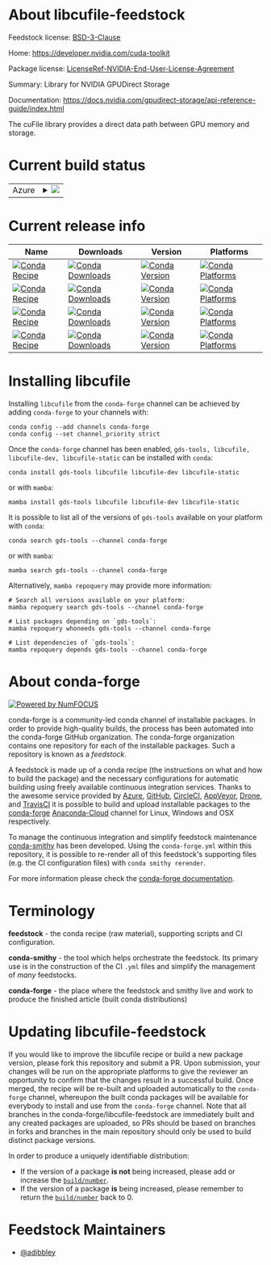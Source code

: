 About libcufile-feedstock
=========================

Feedstock license: [BSD-3-Clause](https://github.com/conda-forge/libcufile-feedstock/blob/main/LICENSE.txt)

Home: https://developer.nvidia.com/cuda-toolkit

Package license: [LicenseRef-NVIDIA-End-User-License-Agreement](https://docs.nvidia.com/cuda/eula/index.html)

Summary: Library for NVIDIA GPUDirect Storage

Documentation: https://docs.nvidia.com/gpudirect-storage/api-reference-guide/index.html

The cuFile library provides a direct data path between GPU memory and storage.


Current build status
====================


<table>
    
  <tr>
    <td>Azure</td>
    <td>
      <details>
        <summary>
          <a href="https://dev.azure.com/conda-forge/feedstock-builds/_build/latest?definitionId=19151&branchName=main">
            <img src="https://dev.azure.com/conda-forge/feedstock-builds/_apis/build/status/libcufile-feedstock?branchName=main">
          </a>
        </summary>
        <table>
          <thead><tr><th>Variant</th><th>Status</th></tr></thead>
          <tbody><tr>
              <td>linux_64</td>
              <td>
                <a href="https://dev.azure.com/conda-forge/feedstock-builds/_build/latest?definitionId=19151&branchName=main">
                  <img src="https://dev.azure.com/conda-forge/feedstock-builds/_apis/build/status/libcufile-feedstock?branchName=main&jobName=linux&configuration=linux%20linux_64_" alt="variant">
                </a>
              </td>
            </tr>
          </tbody>
        </table>
      </details>
    </td>
  </tr>
</table>

Current release info
====================

| Name | Downloads | Version | Platforms |
| --- | --- | --- | --- |
| [![Conda Recipe](https://img.shields.io/badge/recipe-gds--tools-green.svg)](https://anaconda.org/conda-forge/gds-tools) | [![Conda Downloads](https://img.shields.io/conda/dn/conda-forge/gds-tools.svg)](https://anaconda.org/conda-forge/gds-tools) | [![Conda Version](https://img.shields.io/conda/vn/conda-forge/gds-tools.svg)](https://anaconda.org/conda-forge/gds-tools) | [![Conda Platforms](https://img.shields.io/conda/pn/conda-forge/gds-tools.svg)](https://anaconda.org/conda-forge/gds-tools) |
| [![Conda Recipe](https://img.shields.io/badge/recipe-libcufile-green.svg)](https://anaconda.org/conda-forge/libcufile) | [![Conda Downloads](https://img.shields.io/conda/dn/conda-forge/libcufile.svg)](https://anaconda.org/conda-forge/libcufile) | [![Conda Version](https://img.shields.io/conda/vn/conda-forge/libcufile.svg)](https://anaconda.org/conda-forge/libcufile) | [![Conda Platforms](https://img.shields.io/conda/pn/conda-forge/libcufile.svg)](https://anaconda.org/conda-forge/libcufile) |
| [![Conda Recipe](https://img.shields.io/badge/recipe-libcufile--dev-green.svg)](https://anaconda.org/conda-forge/libcufile-dev) | [![Conda Downloads](https://img.shields.io/conda/dn/conda-forge/libcufile-dev.svg)](https://anaconda.org/conda-forge/libcufile-dev) | [![Conda Version](https://img.shields.io/conda/vn/conda-forge/libcufile-dev.svg)](https://anaconda.org/conda-forge/libcufile-dev) | [![Conda Platforms](https://img.shields.io/conda/pn/conda-forge/libcufile-dev.svg)](https://anaconda.org/conda-forge/libcufile-dev) |
| [![Conda Recipe](https://img.shields.io/badge/recipe-libcufile--static-green.svg)](https://anaconda.org/conda-forge/libcufile-static) | [![Conda Downloads](https://img.shields.io/conda/dn/conda-forge/libcufile-static.svg)](https://anaconda.org/conda-forge/libcufile-static) | [![Conda Version](https://img.shields.io/conda/vn/conda-forge/libcufile-static.svg)](https://anaconda.org/conda-forge/libcufile-static) | [![Conda Platforms](https://img.shields.io/conda/pn/conda-forge/libcufile-static.svg)](https://anaconda.org/conda-forge/libcufile-static) |

Installing libcufile
====================

Installing `libcufile` from the `conda-forge` channel can be achieved by adding `conda-forge` to your channels with:

```
conda config --add channels conda-forge
conda config --set channel_priority strict
```

Once the `conda-forge` channel has been enabled, `gds-tools, libcufile, libcufile-dev, libcufile-static` can be installed with `conda`:

```
conda install gds-tools libcufile libcufile-dev libcufile-static
```

or with `mamba`:

```
mamba install gds-tools libcufile libcufile-dev libcufile-static
```

It is possible to list all of the versions of `gds-tools` available on your platform with `conda`:

```
conda search gds-tools --channel conda-forge
```

or with `mamba`:

```
mamba search gds-tools --channel conda-forge
```

Alternatively, `mamba repoquery` may provide more information:

```
# Search all versions available on your platform:
mamba repoquery search gds-tools --channel conda-forge

# List packages depending on `gds-tools`:
mamba repoquery whoneeds gds-tools --channel conda-forge

# List dependencies of `gds-tools`:
mamba repoquery depends gds-tools --channel conda-forge
```


About conda-forge
=================

[![Powered by
NumFOCUS](https://img.shields.io/badge/powered%20by-NumFOCUS-orange.svg?style=flat&colorA=E1523D&colorB=007D8A)](https://numfocus.org)

conda-forge is a community-led conda channel of installable packages.
In order to provide high-quality builds, the process has been automated into the
conda-forge GitHub organization. The conda-forge organization contains one repository
for each of the installable packages. Such a repository is known as a *feedstock*.

A feedstock is made up of a conda recipe (the instructions on what and how to build
the package) and the necessary configurations for automatic building using freely
available continuous integration services. Thanks to the awesome service provided by
[Azure](https://azure.microsoft.com/en-us/services/devops/), [GitHub](https://github.com/),
[CircleCI](https://circleci.com/), [AppVeyor](https://www.appveyor.com/),
[Drone](https://cloud.drone.io/welcome), and [TravisCI](https://travis-ci.com/)
it is possible to build and upload installable packages to the
[conda-forge](https://anaconda.org/conda-forge) [Anaconda-Cloud](https://anaconda.org/)
channel for Linux, Windows and OSX respectively.

To manage the continuous integration and simplify feedstock maintenance
[conda-smithy](https://github.com/conda-forge/conda-smithy) has been developed.
Using the ``conda-forge.yml`` within this repository, it is possible to re-render all of
this feedstock's supporting files (e.g. the CI configuration files) with ``conda smithy rerender``.

For more information please check the [conda-forge documentation](https://conda-forge.org/docs/).

Terminology
===========

**feedstock** - the conda recipe (raw material), supporting scripts and CI configuration.

**conda-smithy** - the tool which helps orchestrate the feedstock.
                   Its primary use is in the construction of the CI ``.yml`` files
                   and simplify the management of *many* feedstocks.

**conda-forge** - the place where the feedstock and smithy live and work to
                  produce the finished article (built conda distributions)


Updating libcufile-feedstock
============================

If you would like to improve the libcufile recipe or build a new
package version, please fork this repository and submit a PR. Upon submission,
your changes will be run on the appropriate platforms to give the reviewer an
opportunity to confirm that the changes result in a successful build. Once
merged, the recipe will be re-built and uploaded automatically to the
`conda-forge` channel, whereupon the built conda packages will be available for
everybody to install and use from the `conda-forge` channel.
Note that all branches in the conda-forge/libcufile-feedstock are
immediately built and any created packages are uploaded, so PRs should be based
on branches in forks and branches in the main repository should only be used to
build distinct package versions.

In order to produce a uniquely identifiable distribution:
 * If the version of a package **is not** being increased, please add or increase
   the [``build/number``](https://docs.conda.io/projects/conda-build/en/latest/resources/define-metadata.html#build-number-and-string).
 * If the version of a package **is** being increased, please remember to return
   the [``build/number``](https://docs.conda.io/projects/conda-build/en/latest/resources/define-metadata.html#build-number-and-string)
   back to 0.

Feedstock Maintainers
=====================

* [@adibbley](https://github.com/adibbley/)


<!-- dummy commit to enable rerendering -->

